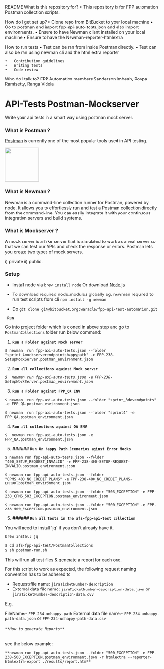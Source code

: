 README
What is this repository for?
	•	This repository is for FPP automation Postman collection scripts. 

How do I get set up?
	•	Clone repo from BitBucket to your local machine
	•	Go to postman and import fpp-api-auto-tests.json and also import environments.
	•	Ensure to have Newman client installed on your local machine
	•	Ensure to have the Newman-reporter-htmlextra
	

How to run tests
	•	Test can be ran from inside Postman directly.
	•	Test can also be ran using newman cli and the html extra reporter 

	•	Contribution guidelines
	•	Writing tests
	•	Code review

Who do I talk to?
 FPP Automation members Sanderson Imbeah, Roopa Ramisetty, Ranga Videla




# API-Tests Postman-Mockserver
Write your api tests in a smart way using postman mock server.


### What is Postman ?

[Postman](https://www.getpostman.com/) is currently one of the most popular tools used in API testing.

<img src ="https://assets.getpostman.com/common-share/postman-logo-horizontal-white.svg" height = "110">


### What is Newman ?

Newman  is a command-line collection runner for Postman, powered by node. It allows you to effortlessly run and test a Postman collection directly from the command-line. You can easily integrate it with your continuous integration servers and build systems.


### What is Mockserver ?


A mock server is a fake server that is simulated to work as a real server so that we can test our APIs and check the response or errors. Postman lets you create two types of mock servers. 

i) private ii) public.



### Setup


* Install node via `brew install node` Or download [Node.js](https://nodejs.org/en/download/)


* To download required node_modules globally eg: newman required to run test scripts from cli `npm install -g newman`


* Do  `git clone git@bitbucket.org:waracle/fpp-api-test-automation.git`



**` Run`**


Go into project folder which is cloned in above step and go to `PostmanCollections` folder run below command:



1)  **`Run a Folder against Mock server`**



 

`$ newman  run fpp-api-auto-tests.json --folder "sprint_4mockserverendpointshappypath" -e FPP-238-SetupMockServer.postman_environment.json`



2)  **`Run all collections against Mock server`**





_```$  newman run fpp-api-auto-tests.json -e FPP-238-SetupMockServer.postman_environment.json```_





3)  **`Run a Folder against FPP_QA ENV`**






`$ newman  run fpp-api-auto-tests.json --folder "sprint_3devendpoints" -e FPP_QA.postman_environment.json`




`$ newman  run fpp-api-auto-tests.json --folder "sprint4" -e FPP_QA.postman_environment.json`






4)  **`Run all collections against QA ENV`**







`$  newman run fpp-api-auto-tests.json -e FPP_QA.postman_environment.json`


5) **###### `Run Un Happy Path Scenarios aginst Error Mocks `**


`$ newman run fpp-api-auto-tests.json --folder "400_SETUP_REQUEST_INVALID" -e FPP-238-400-SETUP-REQUEST-INVALID.postman_environment.json`


`$ newman run fpp-api-auto-tests.json --folder "CPMS_400_NO_CREDIT_PLANS" -e FPP-238-400_NO_CREDIT_PLANS-ERROR.postman_environment.json`

`$ newman run fpp-api-auto-tests.json --folder "503_EXCEPTION" -e FPP-238_CPMS_503_EXCEPTION.postman_environment.json`

`$ newman run fpp-api-auto-tests.json --folder "500_EXCEPTION" -e FPP-238-500_EXCEPTION.postman_environment.json`


5) **###### `Run all tests in the afs-fpp-api-test collection`**

You will need to install 'jq' if you don't already have it.

```bash
brew install jq
```

```bash
$ cd afs-fpp-api-test/PostmanCollections
$ sh postman-run.sh
```

This will run all test files & generate a report for each one.

For this script to work as expected, the following request naming convention has to be adhered to

- Request/file name: `jiraTicketNumber-description`
- External data file name: `jiraTicketNumber-description-data.json` or `jiraTicketNumber-description-data.cvv`

E.g. 

FileName:- `FPP-234-unhappy-path` 
External data file name:- `FPP-234-unhappy-path-data.json` or `FPP-234-unhappy-path-data.csv`

###### `**How to generate Reports**`
see the below example:

`**newman run fpp-api-auto-tests.json --folder "500_EXCEPTION" -e FPP-238-500_EXCEPTION.postman_environment.json -r htmlextra --reporter-htmlextra-export ./results/report.htm**
`